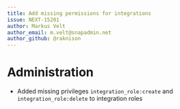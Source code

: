 ```yaml
---
title: Add missing permissions for integrations
issue: NEXT-15201
author: Markus Velt
author_email: m.velt@snapadmin.net 
author_github: @raknison
---
```

# Administration
* Added missing privileges `integration_role:create` and `integration_role:delete` to integration roles
